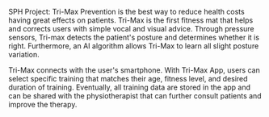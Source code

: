 SPH Project: Tri-Max
Prevention is the best way to reduce health costs having great effects on patients. Tri-Max is the first fitness mat that helps and corrects users with simple vocal and visual advice. Through pressure sensors, Tri-max detects the patient's posture and determines whether it is right. Furthermore, an AI algorithm allows Tri-Max to learn all slight posture variation.

Tri-Max connects with the user's smartphone. With Tri-Max App, users can select specific training that matches their age, fitness level, and desired duration of training. Eventually, all training data are stored in the app and can be shared with the physiotherapist that can further consult patients and improve the therapy.
